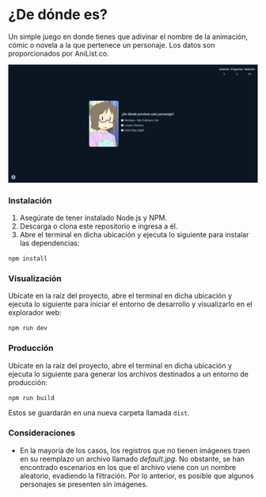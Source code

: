 # ¿De dónde es?

Un simple juego en donde tienes que adivinar el nombre de la animación, cómic o novela a la que pertenece un personaje. Los datos son proporcionados por AniList.co.

![Captura de pantalla de la aplicación](/screenshot.jpeg)

### Instalación

1. Asegúrate de tener instalado Node.js y NPM.
2. Descarga o clona este repositorio e ingresa a él.
3. Abre el terminal en dicha ubicación y ejecuta lo siguiente para instalar las dependencias:

```
npm install
```

### Visualización

Ubícate en la raíz del proyecto, abre el terminal en dicha ubicación y ejecuta lo siguiente para iniciar el entorno de desarrollo y visualizarlo en el explorador web:

```
npm run dev
```

### Producción

Ubícate en la raíz del proyecto, abre el terminal en dicha ubicación y ejecuta lo siguiente para generar los archivos destinados a un entorno de producción:

```
npm run build
```

Estos se guardarán en una nueva carpeta llamada `dist`.

### Consideraciones

- En la mayoría de los casos, los registros que no tienen imágenes traen en su reemplazo un archivo llamado _default.jpg_. No obstante, se han encontrado escenarios en los que el archivo viene con un nombre aleatorio, evadiendo la filtración. Por lo anterior, es posible que algunos personajes se presenten sin imágenes.
